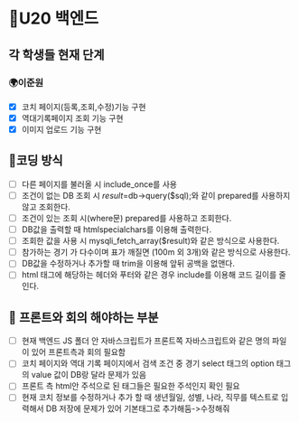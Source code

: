 # 🌼U20 백엔드

## 각 학생들 현재 단계

### 🌍이준원
* [x]  코치 페이지(등록,조회,수정)기능 구현
* [x] 역대기록페이지 조회 기능 구현
* [x] 이미지 업로드 기능 구현

## 📌코딩 방식
* [ ] 다른 페이지를 불러올 시 include_once를 사용
* [ ] 조건이 없는 DB 조회 시 $result=$db->query($sql);와 같이 prepared를 사용하지 않고 조회한다.
* [ ] 조건이 있는 조회 시(where문) prepared를 사용하고 조회한다.
* [ ] DB값을 출력할 때 htmlspecialchars를 이용해 출력한다.
* [ ] 조회한 값을 사용 시 mysqli_fetch_array($result)와 같은 방식으로 사용한다.
* [ ] 참가하는 경기 가 다수이며 표가 깨질면 (100m 외 3개)와 같은 방식으로 사용한다.
* [ ] DB값을 수정하거나 추가할 때 trim을 이용해 앞뒤 공백을 없앤다.
* [ ] html 태그에 해당하는 헤더와 푸터와 같은 경우 include를 이용해 코드 길이를 줄인다.

## 🎨 프론트와 회의 해야하는 부분
* [ ] 현재 백엔드 JS 폴더 안 자바스크립트가 프론트쪽 자바스크립트와 같은 명의 파일이 있어 프론트측과 회의 필요함
* [ ] 코치 페이지와 역대 기록 페이지에서 검색 조건 중 경기 select 태그의 option 태그의 value 값이 DB랑 달라 문제가 있음
* [ ] 프론트 측 html안 주석으로 된 태그들은 필요한 주석인지 확인 필요
* [ ] 현재 코치 정보를 수정하거나 추가 할 때 생년월일, 성별, 나라, 직무를 텍스트로 입력해서 DB 저장에 문제가 있어 기본태그로 추가해둠->수정해줘
